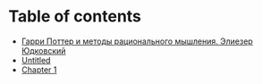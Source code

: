 # Table of contents

* [Гарри Поттер и методы рационального мышления. Элиезер Юдковский](README.md)
* [Untitled](untitled.md)
* [Chapter 1](1.-kraine-maloveroyatnyi-den.md)


